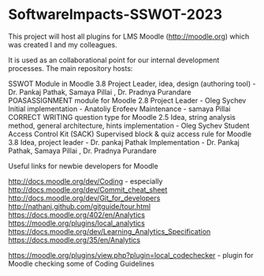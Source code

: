 # SoftwareImpacts-SSWOT-2023
This project will host all plugins for LMS Moodle (http://moodle.org) which was created I and my colleagues.

It is used as an collaborational point for our internal development processes. 
The main repository hosts:

SSWOT Module in Moodle 3.8
Project Leader, idea, design (authoring tool) - Dr. Pankaj Pathak, Samaya Pillai , Dr. Pradnya Purandare 
POASASSIGNMENT module for Moodle 2.8
Project Leader - Oleg Sychev
Initial implementation - Anatoliy Erofeev
Maintenance - samaya Pillai
CORRECT WRITING question type for Moodle 2.5
Idea, string analysis method, general architecture, hints implementation - Oleg Sychev
Student Access Control Kit (SACK)
Supervised block & quiz access rule for Moodle 3.8
Idea, project leader - Dr. pankaj Pathak
Implementation - Dr. Pankaj Pathak, Samaya Pillai , Dr. Pradnya Purandare 


Useful links for newbie developers for Moodle

http://docs.moodle.org/dev/Coding - especially
http://docs.moodle.org/dev/Commit_cheat_sheet
http://docs.moodle.org/dev/Git_for_developers
http://nathanj.github.com/gitguide/tour.html
https://docs.moodle.org/402/en/Analytics
https://moodle.org/plugins/local_analytics
https://docs.moodle.org/dev/Learning_Analytics_Specification
https://docs.moodle.org/35/en/Analytics

https://moodle.org/plugins/view.php?plugin=local_codechecker - plugin for Moodle checking some of Coding Guidelines

